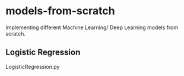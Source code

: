 # models-from-scratch
Implementing different Machine Learning/ Deep Learning models from scratch.

## Logistic Regression
LogisticRegression.py
